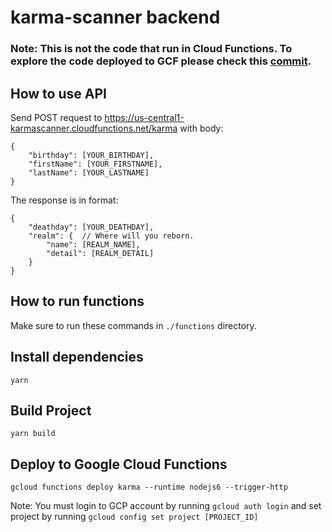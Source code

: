 # karma-scanner backend

### Note: This is not the code that run in Cloud Functions. To explore the code deployed to GCF please check this [commit](https://github.com/UtopiaBeam/karma-scanner/tree/0953b1e06d8de0d5fea73ae3ed620ada772b6284).

## How to use API
Send POST request to https://us-central1-karmascanner.cloudfunctions.net/karma with body:
```
{
    "birthday": [YOUR_BIRTHDAY],
    "firstName": [YOUR_FIRSTNAME],
    "lastName": [YOUR_LASTNAME]
}
```
The response is in format:
```
{
    "deathday": [YOUR_DEATHDAY],
    "realm": {  // Where will you reborn.
        "name": [REALM_NAME],
        "detail": [REALM_DETAIL]
    }
}
```
## How to run functions
Make sure to run these commands in `./functions` directory.
## Install dependencies
```
yarn
```
## Build Project
```
yarn build
```
## Deploy to Google Cloud Functions
```
gcloud functions deploy karma --runtime nodejs6 --trigger-http
```
Note: You must login to GCP account by running ```gcloud auth login``` and set project by running ```gcloud config set project [PROJECT_ID]```